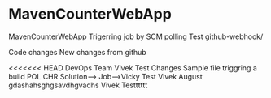 # MavenCounterWebApp
MavenCounterWebApp
Trigerring job by SCM polling Test
github-webhook/

Code changes
New changes from github


<<<<<<< HEAD
DevOps Team Vivek Test Changes Sample file triggring a build POL
CHR Solution--> Job-->Vicky
Test Vivek August
gdashahsghgsavdhgvadhs
Vivek Testttttt
